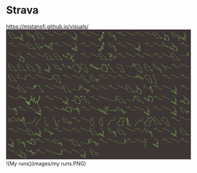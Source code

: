 # Strava

https://mjstansfi.github.io/visuals/
![Dads runs](images/dads-runs.PNG)
![My runs](images/my runs.PNG)
